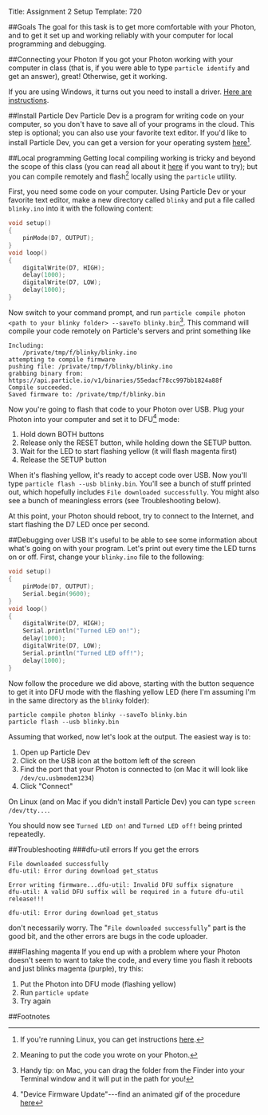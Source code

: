Title: Assignment 2 Setup
Template: 720

##Goals
The goal for this task is to get more comfortable with your Photon,
and to get it set up and working reliably with your computer for local
programming and debugging.

##Connecting your Photon
If you got your Photon working with your computer in class (that is,
if you were able to type `particle identify` and get an answer),
great! Otherwise, get it working.

If you are using Windows, it turns out you need to install a driver.
[Here are
instructions](https://docs.particle.io/guide/getting-started/connect/photon/#installing-the-particle-driver).

##Install Particle Dev
Particle Dev is a program for writing code on your computer, so you
don't have to save all of your programs in the cloud. This step is
optional; you can also use your favorite text editor. If you'd like to
install Particle Dev, you can get a version for your operating system
[here](https://www.particle.io/dev)[^1].

##Local programming
Getting local compiling working is tricky and beyond the scope of
this class (you can read all about it
[here](https://learn.sparkfun.com/tutorials/photon-development-guide/arm-gcc-and-the-dfu-bootloader-offline)
if you want to try); but you can compile remotely and flash[^2]
locally using the `particle` utility.

First, you need some code on your computer. Using Particle Dev or your
favorite text editor, make a new directory called `blinky` and put a
file called `blinky.ino` into it with the following content:

```.c
void setup()
{
	pinMode(D7, OUTPUT);
}
void loop()
{
	digitalWrite(D7, HIGH);
	delay(1000);
	digitalWrite(D7, LOW);
	delay(1000);
}
```

Now switch to your command prompt, and run `particle compile photon
<path to your blinky folder> --saveTo blinky.bin`[^3]. This command
will compile your code remotely on Particle's servers and print
something like

```
Including:
    /private/tmp/f/blinky/blinky.ino
attempting to compile firmware
pushing file: /private/tmp/f/blinky/blinky.ino
grabbing binary from: https://api.particle.io/v1/binaries/55edacf78cc997bb1824a88f
Compile succeeded.
Saved firmware to: /private/tmp/f/blinky.bin
```

Now you're going to flash that code to your Photon over USB. Plug your
Photon into your computer and set it to DFU[^4] mode:

1. Hold down BOTH buttons
2. Release only the RESET button, while holding down the SETUP button.
3. Wait for the LED to start flashing yellow (it will flash magenta first)
4. Release the SETUP button

When it's flashing yellow, it's ready to accept code over USB. Now
you'll type `particle flash --usb blinky.bin`.
You'll see a bunch of stuff printed out, which hopefully includes
`File downloaded successfully`. You might also see a bunch of
meaningless errors (see Troubleshooting below).

At this point, your Photon should reboot, try to connect to the
Internet, and start flashing the D7 LED once per second.

##Debugging over USB
It's useful to be able to see some information about what's going on
with your program. Let's print out every time the LED turns on or off.
First, change your `blinky.ino` file to the following:

```.c
void setup()
{
	pinMode(D7, OUTPUT);
	Serial.begin(9600);
}
void loop()
{
	digitalWrite(D7, HIGH);
	Serial.println("Turned LED on!");
	delay(1000);
	digitalWrite(D7, LOW);
	Serial.println("Turned LED off!");
	delay(1000);
}
```

Now follow the procedure we did above, starting with the button
sequence to get it into DFU mode with the flashing yellow LED (here
I'm assuming I'm in the same directory as the `blinky` folder):

```
particle compile photon blinky --saveTo blinky.bin
particle flash --usb blinky.bin
```

Assuming that worked, now let's look at the output. The easiest way is
to:

1. Open up Particle Dev
2. Click on the USB icon at the bottom left of the screen
3. Find the port that your Photon is connected to (on Mac it will look
	 like `/dev/cu.usbmodem1234`)
4. Click "Connect"

On Linux (and on Mac if you didn't install Particle Dev) you can type
`screen /dev/tty...`.

You should now see `Turned LED on!` and `Turned LED off!` being
printed repeatedly.


##Troubleshooting
###dfu-util errors
If you get the errors

```
File downloaded successfully
dfu-util: Error during download get_status

Error writing firmware...dfu-util: Invalid DFU suffix signature
dfu-util: A valid DFU suffix will be required in a future dfu-util
release!!!

dfu-util: Error during download get_status
```

don't necessarily worry. The "`File downloaded successfully`" part is
the good bit, and the other errors are bugs in the code uploader.

[^1]: If you're running Linux, you can get instructions
	[here](https://github.com/spark/spark-dev#linux).
[^2]: Meaning to put the code you wrote on your Photon.
[^3]: Handy tip: on Mac, you can drag the folder from the Finder into your
	Terminal window and it will put in the path for you!
[^4]: "Device Firmware Update"---find an animated gif of the procedure
	[here](https://docs.particle.io/guide/getting-started/modes/photon/#dfu-mode-device-firmware-upgrade-)

###Flashing magenta
If you end up with a problem where your Photon doesn't seem to want to
take the code, and every time you flash it reboots and just blinks
magenta (purple), try this:

1. Put the Photon into DFU mode (flashing yellow)
2. Run `particle update`
3. Try again

##Footnotes
